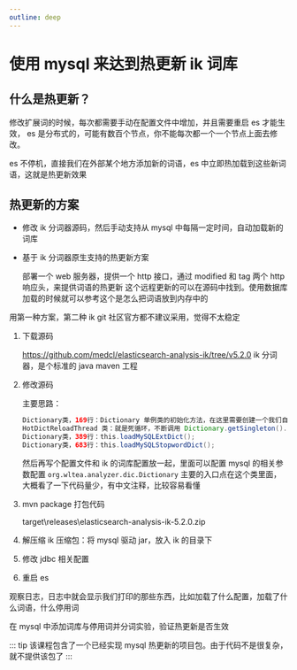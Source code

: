 ```yaml
---
outline: deep
---
```


# 使用 mysql 来达到热更新 ik 词库

## 什么是热更新？

修改扩展词的时候，每次都需要手动在配置文件中增加，并且需要重启 es 才能生效，
es 是分布式的，可能有数百个节点，你不能每次都一个一个节点上面去修改。

es 不停机，直接我们在外部某个地方添加新的词语，es 中立即热加载到这些新词语，这就是热更新效果

## 热更新的方案

- 修改 ik 分词器源码，然后手动支持从 mysql 中每隔一定时间，自动加载新的词库
- 基于 ik 分词器原生支持的热更新方案

    部署一个 web 服务器，提供一个 http 接口，通过 modified 和 tag 两个 http 响应头，来提供词语的热更新
    这个远程更新的可以在源码中找到。使用数据库加载的时候就可以参考这个是怎么把词语放到内存中的

用第一种方案，第二种 ik git 社区官方都不建议采用，觉得不太稳定

1. 下载源码

    <https://github.com/medcl/elasticsearch-analysis-ik/tree/v5.2.0>
    ik 分词器，是个标准的 java maven 工程

2. 修改源码

    主要思路：

    ```java
    Dictionary类，169行：Dictionary 单例类的初始化方法，在这里需要创建一个我们自定义的线程，并且启动它
    HotDictReloadThread 类：就是死循环，不断调用 Dictionary.getSingleton().reLoadMainDict()，去重新加载词典
    Dictionary类，389行：this.loadMySQLExtDict();
    Dictionary类，683行：this.loadMySQLStopwordDict();
    ```

    然后再写个配置文件和 ik 的词库配置放一起，里面可以配置 mysql 的相关参数配置
    `org.wltea.analyzer.dic.Dictionary` 主要的入口点在这个类里面，大概看了一下代码量少，有中文注释，比较容易看懂
3. mvn package 打包代码

    target\releases\elasticsearch-analysis-ik-5.2.0.zip

4. 解压缩 ik 压缩包：将 mysql 驱动 jar，放入 ik 的目录下
5. 修改 jdbc 相关配置
6. 重启 es

观察日志，日志中就会显示我们打印的那些东西，比如加载了什么配置，加载了什么词语，什么停用词

在 mysql 中添加词库与停用词并分词实验，验证热更新是否生效

::: tip
该课程包含了一个已经实现 mysql 热更新的项目包。由于代码不是很复杂，就不提供该包了
:::

